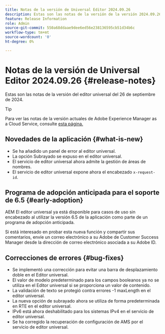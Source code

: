 ```yaml
---
title: Notas de la versión de Universal Editor 2024.09.26
description: Estas son las notas de la versión de la versión 2024.09.26 de Universal Editor.
feature: Release Information
role: Admin
source-git-commit: 550a68ddaae9dee6ed56e238136595cb51d34b6c
workflow-type: tm+mt
source-wordcount: '0'
ht-degree: 0%

---
```



# Notas de la versión de Universal Editor 2024.09.26 {#release-notes}

Estas son las notas de la versión del editor universal del 26 de septiembre de 2024.

>[!TIP]
>
>Para ver las notas de la versión actuales de Adobe Experience Manager as a Cloud Service, consulte [esta página.](/help/release-notes/release-notes-cloud/release-notes-current.md)

## Novedades de la aplicación {#what-is-new}

* Se ha añadido un panel de error al editor universal.
* La opción Subrayado se expuso en el editor universal.
* El servicio de editor universal ahora admite la gestión de áreas de nombres.
* El servicio de editor universal expone ahora el encabezado `x-request-id`.

## Programa de adopción anticipada para el soporte de 6.5 {#early-adoption}

AEM El editor universal ya está disponible para casos de uso sin encabezado al utilizar la versión 6.5 de la aplicación como parte de un programa de adopción anticipada.

Si está interesado en probar esta nueva función y compartir sus comentarios, envíe un correo electrónico a su Adobe de Customer Success Manager desde la dirección de correo electrónico asociada a su Adobe ID.

## Correcciones de errores {#bug-fixes}

* Se implementó una corrección para evitar una barra de desplazamiento doble en el Editor universal.
* El valor de modelo predeterminado para los campos booleanos ya no se utiliza en el Editor universal si se proporciona un valor de contenido.
* La validación de texto se protegió contra errores -1 maxLength en el editor universal.
* La nueva opción de subrayado ahora se utiliza de forma predeterminada en RTE en el editor universal.
* IPv6 está ahora deshabilitado para los sistemas IPv4 en el servicio de editor universal.
* Se ha corregido la recuperación de configuración de AMS por el servicio de editor universal.
